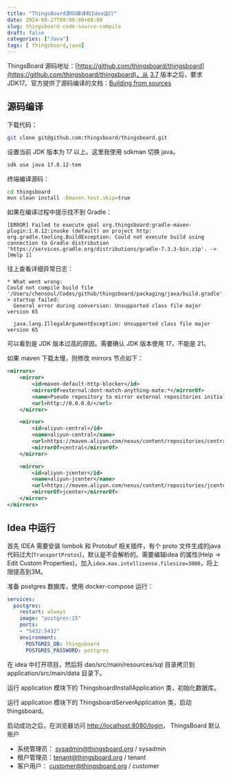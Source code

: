 ```yaml
---
title: "ThingsBoard源码编译和Idea运行"
date: 2024-08-27T09:00:00+08:00
slug: thingsboard-code-source-compile
draft: false
categories: ["Java"]
tags: [ thingsboard,java]
---
```




ThingsBoard 源码地址：[https://github.com/thingsboard/thingsboard](https://github.com/thingsboard/thingsboard)，从 [3.7](https://github.com/thingsboard/thingsboard/releases/tag/v3.7) 版本之后，要求 JDK17。官方提供了源码编译的文档：[Building from sources](https://thingsboard.io/docs/user-guide/install/building-from-source/)

## 源码编译

下载代码：
```bash
git clone git@github.com:thingsboard/thingsboard.git
```

设置当前 JDK 版本为 17 以上。这里我使用 sdkman 切换 java。

```bash
sdk use java 17.0.12-tem
```

终端编译源码：

```bash
cd thingsboard
mvn clean install -Dmaven.test.skip=true
```

如果在编译过程中提示找不到 Gradle：

```
[ERROR] Failed to execute goal org.thingsboard:gradle-maven-plugin:1.0.12:invoke (default) on project http: org.gradle.tooling.BuildException: Could not execute build using connection to Gradle distribution 'https://services.gradle.org/distributions/gradle-7.3.3-bin.zip'. -> [Help 1]
```

往上查看详细异常日志：

```
* What went wrong:
Could not compile build file '/Users/chensoul/Codes/github/thingsboard/packaging/java/build.gradle'.
> startup failed:
  General error during conversion: Unsupported class file major version 65

  java.lang.IllegalArgumentException: Unsupported class file major version 65
```

可以看到是 JDK 版本过高的原因。需要确认 JDK 版本使用 17，不能是 21。

如果 maven 下载太慢，则修改 mirrors 节点如下：

```xml
<mirrors>
    <mirror>
        <id>maven-default-http-blocker</id>
        <mirrorOf>external:dont-match-anything-mate:*</mirrorOf>
        <name>Pseudo repository to mirror external repositories initially using HTTP.</name>
        <url>http://0.0.0.0/</url>
    </mirror>

    <mirror>
        <id>aliyun-central</id>
        <name>aliyun-central</name>
        <url>https://maven.aliyun.com/nexus/content/repositories/central</url>
        <mirrorOf>central</mirrorOf>
    </mirror>

    <mirror>
        <id>aliyun-jcenter</id>
        <name>aliyun-jcenter</name>
        <url>https://maven.aliyun.com/nexus/content/repositories/jcenter</url>
        <mirrorOf>jcenter</mirrorOf>
    </mirror>
</mirrors>
```

## Idea 中运行

首先 IDEA 需要安装 lombok 和 Protobuf 相关插件，有个 proto 文件生成的java代码过大(`TransportProtos`)，默认是不会解析的。需要编辑idea 的属性(Help -> Edit Custom Properties)，加入`idea.max.intellisense.filesize=3000`，将上限提高到3M。

准备 postgres 数据库，使用 docker-compose 运行：

```yaml
services:
  postgres:
    restart: always
    image: "postgres:15"
    ports:
    - "5432:5432"
    environment:
      POSTGRES_DB: thingsboard
      POSTGRES_PASSWORD: postgres
```

在 idea 中打开项目，然后将 dao/src/main/resources/sql 目录拷贝到 application/src/main/data 目录下。

运行 application 模块下的 ThingsboardInstallApplication 类，初始化数据库。

运行 application 模块下的 ThingsboardServerApplication 类，启动 thingsboard。

启动成功之后，在浏览器访问 [http://localhost:8080/login](http://localhost:8080/login)， ThingsBoard 默认账户

- 系统管理员： sysadmin@thingsboard.org / sysadmin
- 租户管理员：tenant@thingsboard.org / tenant
- 客户用户： customer@thingsboard.org / customer
